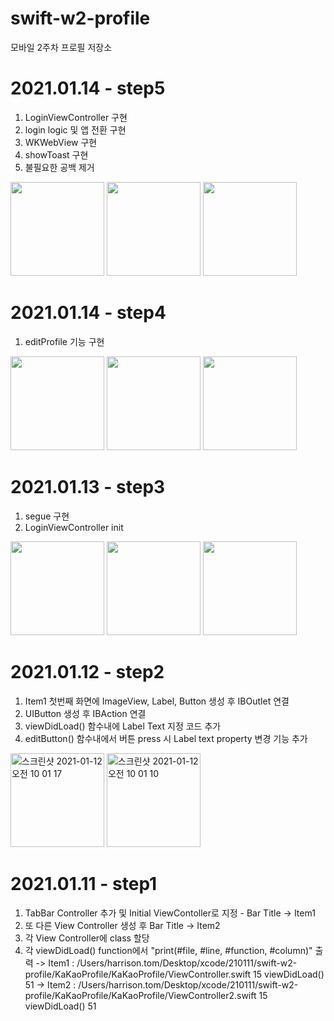 # swift-w2-profile
모바일 2주차 프로필 저장소

# 2021.01.14 - step5
1. LoginViewController 구현 
2. login logic 및 앱 전환 구현
3. WKWebView 구현
4. showToast 구현
5. 불필요한 공백 제거

<img width="150" src="https://user-images.githubusercontent.com/59315024/104583992-355fde80-56a5-11eb-9aae-3b53200e27e7.png">
<img width="150" src="https://user-images.githubusercontent.com/59315024/104584055-50cae980-56a5-11eb-8684-23789391d196.png">
<img width="150" src="https://user-images.githubusercontent.com/59315024/104584081-5cb6ab80-56a5-11eb-9f07-ac6d83fe29d5.png">

# 2021.01.14 - step4
1. editProfile 기능 구현

<img width="150" src="https://user-images.githubusercontent.com/59315024/104563690-50beef80-568d-11eb-93d8-ddbea8e9e4a0.png">
<img width="150" src="https://user-images.githubusercontent.com/59315024/104563778-71874500-568d-11eb-81ca-bbc4fd65cf97.png">
<img width="150" src="https://user-images.githubusercontent.com/59315024/104563796-777d2600-568d-11eb-9e21-96768e032dbb.png">

# 2021.01.13 - step3
1. segue 구현
2. LoginViewController init

<img width="150" src="https://user-images.githubusercontent.com/59315024/104438753-b0f15b00-55d3-11eb-8837-c386282beedd.png">
<img width="150" src="https://user-images.githubusercontent.com/59315024/104438758-b2bb1e80-55d3-11eb-91b8-fe09a4ce71a9.png">
<img width="150" src="https://user-images.githubusercontent.com/59315024/104438761-b484e200-55d3-11eb-81b2-57327820c827.png">

# 2021.01.12 - step2
1. Item1 첫번째 화면에 ImageView, Label, Button 생성 후 IBOutlet 연결
2. UIButton 생성 후 IBAction 연결
3. viewDidLoad() 함수내에 Label Text 지정 코드 추가
4. editButton() 함수내에서 버튼 press 시 Label text property 변경 기능 추가

<img width="150" alt="스크린샷 2021-01-12 오전 10 01 17" src="https://user-images.githubusercontent.com/59315024/104262783-9fbd2700-54cb-11eb-9435-9c549dc45441.png">
<img width="150" alt="스크린샷 2021-01-12 오전 10 01 10" src="https://user-images.githubusercontent.com/59315024/104262785-a21f8100-54cb-11eb-892b-17c98fb633dd.png">



# 2021.01.11 - step1
1. TabBar Controller 추가 및 Initial ViewContoller로 지정 - Bar Title -> Item1
2. 또 다른 View Controller 생성 후 Bar Title -> Item2
3. 각 View Controller에 class 할당
4. 각 viewDidLoad() function에서 "print(#file, #line, #function, #column)" 출력
	-> Item1 : /Users/harrison.tom/Desktop/xcode/210111/swift-w2-profile/KaKaoProfile/KaKaoProfile/ViewController.swift 15 viewDidLoad() 51
	-> Item2 : /Users/harrison.tom/Desktop/xcode/210111/swift-w2-profile/KaKaoProfile/KaKaoProfile/ViewController2.swift 15 viewDidLoad() 51

